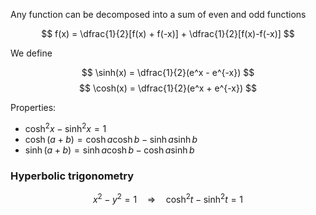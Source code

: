 Any function can be decomposed into a sum of even and odd functions

$$
f(x) = \dfrac{1}{2}[f(x) + f(-x)] + \dfrac{1}{2}[f(x)-f(-x)]
$$

We define

$$
\sinh(x) = \dfrac{1}{2}(e^x - e^{-x})
$$
$$
\cosh(x) =  \dfrac{1}{2}(e^x + e^{-x})
$$

Properties:
- $\cosh^2x - \sinh^2x =1$
- $\cosh (a+b) = \cosh a \cosh b - \sinh a \sinh b$
- $\sinh (a+b) = \sinh a \cosh b - \cosh a \sinh b$

### Hyperbolic trigonometry 
$$
x^2 - y^2 = 1 \quad \Rightarrow \quad \cosh^2t - \sinh^2t = 1
$$
